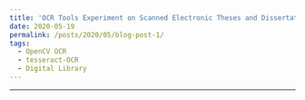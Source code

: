 ```yaml
---
title: 'OCR Tools Experiment on Scanned Electronic Theses and Dissertations (ETDs)'
date: 2020-05-19
permalink: /posts/2020/05/blog-post-1/
tags:
  - OpenCV OCR
  - tesseract-OCR
  - Digital Library
---
```


------